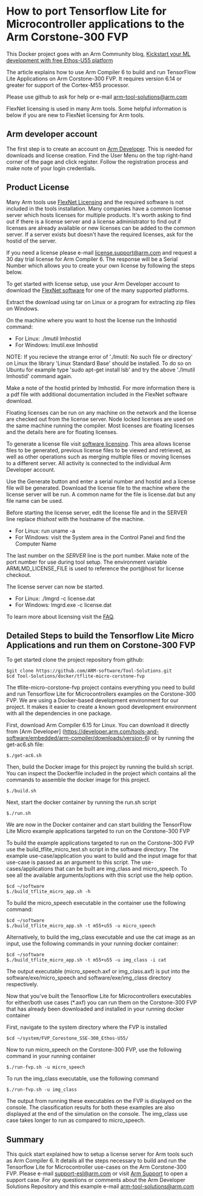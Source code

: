 # How to port Tensorflow Lite for Microcontroller applications to the Arm Corstone-300 FVP

This Docker project goes with an Arm Community blog, [Kickstart your ML development with free Ethos-U55 platform](https://community.arm.com/developer/tools-software/tools/b/tools-software-ides-blog/posts/)

The article explains how to use Arm Compiler 6 to build and run TensorFlow Lite Applications on Arm Corstone-300 FVP. It requires version 6.14 or greater for support of the Cortex-M55 processor.

Please use github to ask for help or e-mail [arm-tool-solutions@arm.com](mailto:arm-tool-solutions@arm.com)

FlexNet licensing is used in many Arm tools. Some helpful information is below if you are new to FlexNet licensing for Arm tools.

## Arm developer account

The first step is to create an account on [Arm Developer](https://developer.arm.com/). This is needed for downloads and license creation. Find the User Menu on the top right-hand corner of the page and click register. Follow the registration process and make note of your login credentials.

## Product License

Many Arm tools use [FlexNet Licensing](https://www.flexera.com/products/software-monetization/flexnet-licensing.html) and the required software is not included in the tools installation. Many companies have a common license server which hosts licenses for multiple products. It&#39;s worth asking to find out if there is a license server and a license administrator to find out if licenses are already available or new licenses can be added to the common server. If a server exists but doesn&#39;t have the required licenses, ask for the hostid of the server.

If you need a license please e-mail [license.support@arm.com](mailto:license.support@arm.com) and request a 30 day trial license for Arm Compiler 6. The response will be a Serial Number which allows you to create your own license by following the steps below.

To get started with license setup, use your Arm Developer account to download the [FlexNet software](https://silver.arm.com/browse/BX002) for one of the many supported platforms.

Extract the download using tar on Linux or a program for extracting zip files on Windows.

On the machine where you want to host the license run the lmhostid command:

- For Linux: ./lmutil lmhostid
- For Windows: lmutil.exe lmhostid

NOTE: If you recieve the strange error of './lmutil: No such file or directory' on Linux the library 'Linux Standard Base' should be installed. To do so on Ubuntu for example type 'sudo apt-get install lsb' and try the above './lmutil lmhostid' command again.

Make a note of the hostid printed by lmhostid. For more information there is a pdf file with additional documentation included in the FlexNet software download.

Floating licenses can be run on any machine on the network and the license are checked out from the license server. Node locked licenses are used on the same machine running the compiler. Most licenses are floating licenses and the details here are for floating licenses.

To generate a license file visit [software licensing](https://developer.arm.com/support/licensing). This area allows license files to be generated, previous license files to be viewed and retrieved, as well as other operations such as merging multiple files or moving licenses to a different server. All activity is connected to the individual Arm Developer account.

Use the Generate button and enter a serial number and hostid and a license file will be generated. Download the license file to the machine where the license server will be run. A common name for the file is license.dat but any file name can be used.

Before starting the license server, edit the license file and in the SERVER line replace _thishost_ with the hostname of the machine.
- For Linux: run uname -a
- For Windows:  visit the System area in the Control Panel and find the Computer Name

The last number on the _SERVER_ line is the port number. Make note of the port number for use during tool setup. The environment variable ARMLMD_LICENSE_FILE is used to reference the port@host for license checkout.

The license server can now be started.

- For Linux: ./lmgrd -c license.dat
- For Windows:  lmgrd.exe -c license.dat

To learn more about licensing visit the [FAQ](https://developer.arm.com/support/licensing/faq).

## Detailed Steps to build the Tensorflow Lite Micro Applications and run them on Corstone-300 FVP
To get started clone the project repository from github:

	$git clone https://github.com/ARM-software/Tool-Solutions.git
	$cd Tool-Solutions/docker/tflite-micro-corstone-fvp

The tflite-micro-corstone-fvp project contains everything you need to build and run Tensorflow Lite for Microcontrollers examples on the Corstone-300 FVP. We are using a Docker-based development environment for our project. It makes it easier to create a known good development environment with all the dependencies in one package.

First, download Arm Compiler 6.15 for Linux. You can download it directly from [Arm Developer] (https://developer.arm.com/tools-and-software/embedded/arm-compiler/downloads/version-6) or by running the get-ac6.sh file:

	$./get-ac6.sh

Then, build the Docker image for this project by running the build.sh script. You can inspect the Dockerfile included in the project which contains all the commands to assemble the docker image for this project.
	
	$./build.sh

Next, start the docker container by running the run.sh script

	$./run.sh

We are now in the Docker container and can start building the TensorFlow Lite Micro example applications targeted to run on the Corstone-300 FVP

To build the example applications targeted to run on the Corstone-300 FVP use the build_tflite_micro_test.sh script in the software directory. The example use-case/application you want to build and the input image for that use-case is passed as an argument to this script. The use-cases/applications that can be built are img_class and micro_speech. To see all the available arguments/options with this script use the help option.

	$cd ~/software
	$./build_tflite_micro_app.sh -h

To build the micro_speech executable in the container use the following command:
	
	$cd ~/software
	$./build_tflite_micro_app.sh -t m55+u55 -u micro_speech

Alternatively, to build the img_class executable and use the cat image as an input, use the following commands in your running docker container:
	
	$cd ~/software
	$./build_tflite_micro_app.sh -t m55+u55 -u img_class -i cat 

The output executable (micro_speech.axf or img_class.axf) is put into the software/exe/micro_speech and software/exe/img_class directory respectively.

Now that you've built the Tensorflow Lite for Microcontrollers executables for either/both use cases (*.axf) you can run them on the Corstone-300 FVP that has already been downloaded and installed in your running docker container

First, navigate to the system directory where the FVP is installed

	$cd ~/system/FVP_Corestone_SSE-300_Ethos-U55/

Now to run micro_speech on the Corstone-300 FVP, use the following command in your running container
	
	$./run-fvp.sh -u micro_speech

To run the img_class executable, use the following command

	$./run-fvp.sh -u img_class

The output from running these executables on the FVP is displayed on the console. The classification results for both these examples are also displayed at the end of the simulation on the console. The img_class use case takes longer to run as compared to micro_speech. 


## Summary

This quick start explained how to setup a license server for Arm tools such as Arm Compiler 6. It details all the steps necessary to build and run the Tensorflow Lite for Microcontroller use-cases on the Arm Corstone-300 FVP.  Please e-mail [support-esl@arm.com](mailto:support-esl@arm.com) or visit [Arm Support](https://developer.arm.com/support/) to open a support case. For any questions or comments about the Arm Developer Solutions Repository and this example e-mail [arm-tool-solutions@arm.com](mailto:arm-tool-solutions@arm.com)
